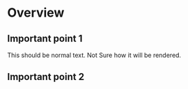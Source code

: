 # Overview
## Important point 1
This should be normal text. Not Sure how it will be rendered.
## Important point 2
